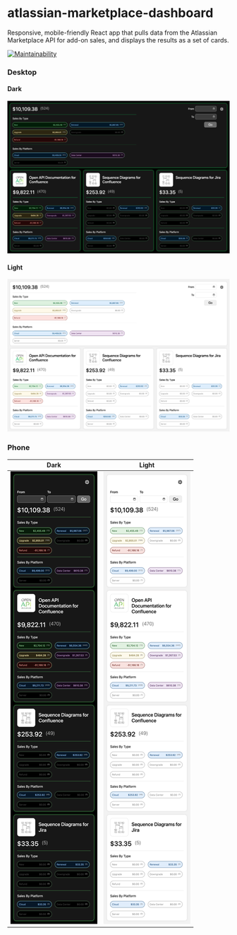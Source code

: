 # atlassian-marketplace-dashboard

Responsive, mobile-friendly React app that pulls data from the Atlassian Marketplace API for add-on sales, and displays the results as a set of cards.

[![Maintainability](https://qlty.sh/gh/scottohara/projects/atlassian-marketplace-dashboard/maintainability.svg)](https://qlty.sh/gh/scottohara/projects/atlassian-marketplace-dashboard)

### Desktop

#### Dark

![Desktop (dark)](./desktop_dark.png "Desktop (dark)")

#### Light

![Desktop (light)](./desktop_light.png "Desktop (light)")

### Phone

| Dark                                             | Light                                               |
| ------------------------------------------------ | --------------------------------------------------- |
| ![Phone (dark)](./phone_dark.png "Phone (dark)") | ![Phone (light)](./phone_light.png "Phone (light)") |
